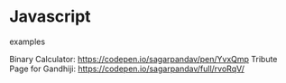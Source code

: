 # Javascript
examples

  Binary Calculator: https://codepen.io/sagarpandav/pen/YvxQmp
  Tribute Page for Gandhiji: https://codepen.io/sagarpandav/full/rvoRqV/
